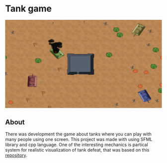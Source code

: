 # Tank game
![Game](https://github.com/cowboboy/tanks234/blob/main/images/%D0%A1%D0%BD%D0%B8%D0%BC%D0%BE%D0%BA%20%D1%8D%D0%BA%D1%80%D0%B0%D0%BD%D0%B0%20(152).png)
## About
There was development the game about tanks where you can play with many people using one screen. This project was made with using SFML library and cpp language. One of the interesting mechanics is partical system for realistic visualization of tank defeat, that was based on this [repository](https://github.com/cowboboy/System-of-particles).


